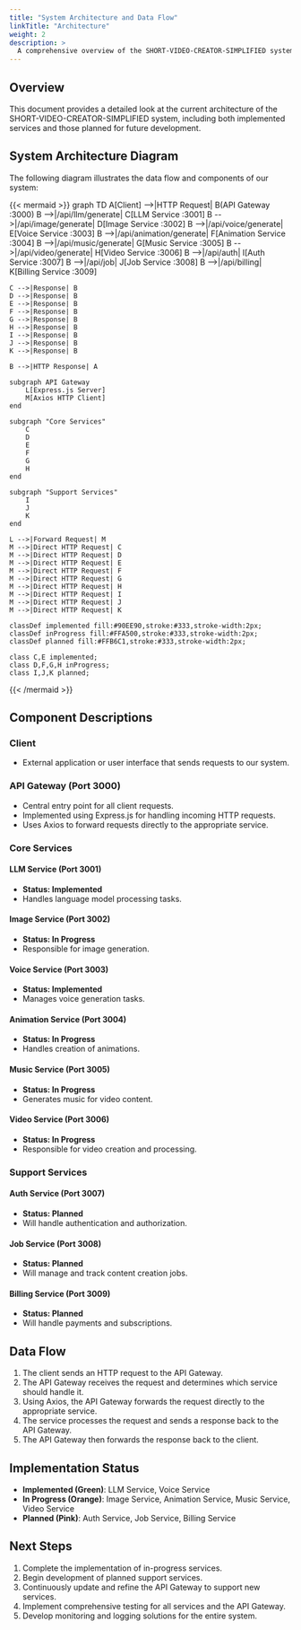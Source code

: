 ```yaml
---
title: "System Architecture and Data Flow"
linkTitle: "Architecture"
weight: 2
description: >
  A comprehensive overview of the SHORT-VIDEO-CREATOR-SIMPLIFIED system architecture and data flow.
---
```


## Overview

This document provides a detailed look at the current architecture of the SHORT-VIDEO-CREATOR-SIMPLIFIED system, including both implemented services and those planned for future development.

## System Architecture Diagram

The following diagram illustrates the data flow and components of our system:

{{< mermaid >}}
graph TD
    A[Client] -->|HTTP Request| B(API Gateway :3000)
    B -->|/api/llm/generate| C[LLM Service :3001]
    B -->|/api/image/generate| D[Image Service :3002]
    B -->|/api/voice/generate| E[Voice Service :3003]
    B -->|/api/animation/generate| F[Animation Service :3004]
    B -->|/api/music/generate| G[Music Service :3005]
    B -->|/api/video/generate| H[Video Service :3006]
    B -->|/api/auth| I[Auth Service :3007]
    B -->|/api/job| J[Job Service :3008]
    B -->|/api/billing| K[Billing Service :3009]
    
    C -->|Response| B
    D -->|Response| B
    E -->|Response| B
    F -->|Response| B
    G -->|Response| B
    H -->|Response| B
    I -->|Response| B
    J -->|Response| B
    K -->|Response| B
    
    B -->|HTTP Response| A

    subgraph API Gateway
        L[Express.js Server]
        M[Axios HTTP Client]
    end

    subgraph "Core Services"
        C
        D
        E
        F
        G
        H
    end

    subgraph "Support Services"
        I
        J
        K
    end

    L -->|Forward Request| M
    M -->|Direct HTTP Request| C
    M -->|Direct HTTP Request| D
    M -->|Direct HTTP Request| E
    M -->|Direct HTTP Request| F
    M -->|Direct HTTP Request| G
    M -->|Direct HTTP Request| H
    M -->|Direct HTTP Request| I
    M -->|Direct HTTP Request| J
    M -->|Direct HTTP Request| K

    classDef implemented fill:#90EE90,stroke:#333,stroke-width:2px;
    classDef inProgress fill:#FFA500,stroke:#333,stroke-width:2px;
    classDef planned fill:#FFB6C1,stroke:#333,stroke-width:2px;
    
    class C,E implemented;
    class D,F,G,H inProgress;
    class I,J,K planned;
{{< /mermaid >}}

## Component Descriptions

### Client
- External application or user interface that sends requests to our system.

### API Gateway (Port 3000)
- Central entry point for all client requests.
- Implemented using Express.js for handling incoming HTTP requests.
- Uses Axios to forward requests directly to the appropriate service.

### Core Services

#### LLM Service (Port 3001)
- **Status: Implemented**
- Handles language model processing tasks.

#### Image Service (Port 3002)
- **Status: In Progress**
- Responsible for image generation.

#### Voice Service (Port 3003)
- **Status: Implemented**
- Manages voice generation tasks.

#### Animation Service (Port 3004)
- **Status: In Progress**
- Handles creation of animations.

#### Music Service (Port 3005)
- **Status: In Progress**
- Generates music for video content.

#### Video Service (Port 3006)
- **Status: In Progress**
- Responsible for video creation and processing.

### Support Services

#### Auth Service (Port 3007)
- **Status: Planned**
- Will handle authentication and authorization.

#### Job Service (Port 3008)
- **Status: Planned**
- Will manage and track content creation jobs.

#### Billing Service (Port 3009)
- **Status: Planned**
- Will handle payments and subscriptions.

## Data Flow

1. The client sends an HTTP request to the API Gateway.
2. The API Gateway receives the request and determines which service should handle it.
3. Using Axios, the API Gateway forwards the request directly to the appropriate service.
4. The service processes the request and sends a response back to the API Gateway.
5. The API Gateway then forwards the response back to the client.

## Implementation Status

- **Implemented (Green)**: LLM Service, Voice Service
- **In Progress (Orange)**: Image Service, Animation Service, Music Service, Video Service
- **Planned (Pink)**: Auth Service, Job Service, Billing Service

## Next Steps

1. Complete the implementation of in-progress services.
2. Begin development of planned support services.
3. Continuously update and refine the API Gateway to support new services.
4. Implement comprehensive testing for all services and the API Gateway.
5. Develop monitoring and logging solutions for the entire system.